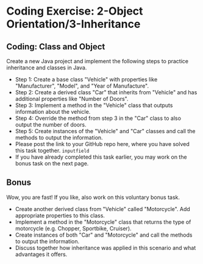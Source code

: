 
# Coding Exercise: 2-Object Orientation/3-Inheritance


## Coding: Class and Object


Create a new Java project and implement the following steps to practice inheritance and classes in Java.

* Step 1: Create a base class "Vehicle" with properties like "Manufacturer", "Model", and "Year of Manufacture".
* Step 2: Create a derived class "Car" that inherits from "Vehicle" and has additional properties like "Number of Doors".
* Step 3: Implement a method in the "Vehicle" class that outputs information about the vehicle.
* Step 4: Override the method from step 3 in the "Car" class to also output the number of doors.
* Step 5: Create instances of the "Vehicle" and "Car" classes and call the methods to output the information.
* Please post the link to your GitHub repo here, where you have solved this task together.
  `inputfield`
* If you have already completed this task earlier, you may work on the bonus task on the next page.

## Bonus

Wow, you are fast! If you like, also work on this voluntary bonus task.

* Create another derived class from "Vehicle" called "Motorcycle". Add appropriate properties to this class.
* Implement a method in the "Motorcycle" class that returns the type of motorcycle (e.g. Chopper, Sportbike, Cruiser).
* Create instances of both "Car" and "Motorcycle" and call the methods to output the information.
* Discuss together how inheritance was applied in this scenario and what advantages it offers.